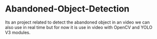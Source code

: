 # Abandoned-Object-Detection
Its an  project related to detect  the abandoned object in an video we can also use in real time but for now it is use in video with OpenCV and YOLO V3 modules.
